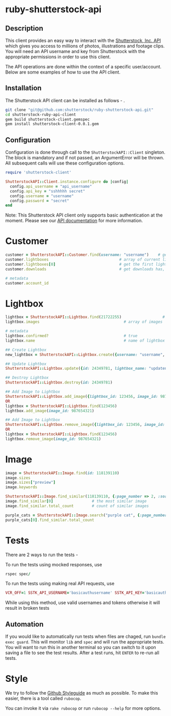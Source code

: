 ruby-shutterstock-api
============================

## Description

This client provides an easy way to interact with the [Shutterstock, Inc. API](http://api.shutterstock.com) which gives you access to millions of photos, illustrations and footage clips. You will need an API username and key from Shutterstock with the appropriate permissions in order to use this client.

The API operations are done within the context of a specific user/account. Below are some examples of how to use the API client.

## Installation

The Shutterstock API client can be installed as follows - .

```sh
git clone "git@github.com:shutterstock/ruby-shutterstock-api.git"
cd shutterstock-ruby-api-client
gem build shutterstock-client.gemspec
gem install shutterstock-client-0.0.1.gem
```

## Configuration

Configuration is done through call to the `ShutterstockAPI::Client` singleton.
The block is mandatory and if not passed, an ArgumentError will be thrown.
All subsequent calls will use these configuration options.

```ruby
require 'shutterstock-client'

ShutterstockAPI::Client.instance.configure do |config|
  config.api_username = "api_username"
  config.api_key = "sshhhhh secret"
  config.username = "username"
  config.password = "secret"
end
```

Note: This Shutterstock API client only supports basic authentication at the moment. Please see our [API documentation](http://api.shutterstock.com/) for more information.

# Customer

```ruby
customer = ShutterstockAPI::Customer.find(username: "username")    # gets a currently authenticated customer object
customer.lightboxes                               # array of current lightboxes
customer.lightboxes[0]                            # get the first lightbox object
customer.downloads                                # get downloads has, keyed on subscription id

# metadata
customer.account_id
```

# Lightbox

```ruby
lightbox = ShutterstockAPI::Lightbox.find(21722255)                  # get a lightbox object
lightbox.images                                     # array of images

# metadata
lightbox.confirmed?                                 # true
lightbox.name                                       # name of lightbox

## Create Lightbox
new_lightbox = ShutterstockAPI::Lightbox.create({username: "username", lightbox_name: "mynewlightbox"})

## Update Lightbox
ShutterstockAPI::Lightbox.update({id: 24349781, lightbox_name: "updatename"})

## Destroy Lightbox
ShutterstockAPI::Lightbox.destroy(id: 24349781)

## Add Image to Lightbox
ShutterstockAPI::Lightbox.add_image({lightbox_id: 123456, image_id: 987654321})
OR
lightbox = ShutterstockAPI::Lightbox.find(123456)
lightbox.add_image(image_id: 987654321)

## Add Image to Lightbox
ShutterstockAPI::Lightbox.remove_image({lightbox_id: 123456, image_id: 987654321})
OR
lightbox = ShutterstockAPI::Lightbox.find(123456)
lightbox.remove_image(image_id: 987654321)
```

# Image

```ruby
image = ShutterstockAPI::Image.find(id: 118139110)
image.sizes
image.sizes["preview"]
image.keywords

ShutterstockAPI::Image.find_similar(118139110, {:page_number => 2, :sort_order => 'random'})
image.find_similar[0]                 # the most similar image
image.find_similar.total_count        # count of similar images

purple_cats = ShutterstockAPI::Image.search("purple cat", {:page_number => 2, :sort_order => 'random'})
purple_cats[0].find_similar.total_count

```

# Tests
There are 2 ways to run the tests -

To run the tests using mocked responses, use
```ruby
rspec spec/
```

To run the tests using making real API requests, use
```ruby
VCR_OFF=1 SSTK_API_USERNAME='basicauthusername' SSTK_API_KEY='basicauthkey' SSTK_USERNAME='testuser' SSTK_PASSWORD='testpassword' rspec spec/
```
While using this method, use valid usernames and tokens otherwise it will result in broken tests

## Automation
If you would like to automatically run tests when files are chaged, run `bundle exec guard`.
This will monitor `lib` and `spec` and will run the appropriate tests.
You will want to run this in another terminal so you can switch to it upon saving a file to see the test results.
After a test runs, hit `ENTER` to re-run all tests.

# Style
We try to follow the [Github Styleguide][1] as much as possible.
To make this easier, there is a tool called `rubocop`.

You can invoke it via `rake rubocop` or run `rubocop --help` for more options.


[1]: https://github.com/styleguide/ruby
